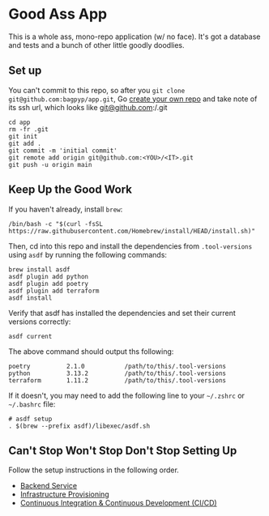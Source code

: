 # Good Ass App

This is a whole ass, mono-repo application (w/ no face).  It's got a database and tests and a bunch of other little goodly doodlies.

## Set up

You can't commit to this repo, so after you `git clone git@github.com:bagpyp/app.git`,
Go [create your own repo](https://github.com/new) and take note of its ssh url, which looks like 
git@github.com:<YOU>/<IT>.git

```shell
cd app
rm -fr .git
git init
git add .
git commit -m 'initial commit'
git remote add origin git@github.com:<YOU>/<IT>.git
git push -u origin main
```

## Keep Up the Good Work

If you haven't already, install `brew`:
```shell
/bin/bash -c "$(curl -fsSL https://raw.githubusercontent.com/Homebrew/install/HEAD/install.sh)"
```

Then, cd into this repo and install the dependencies from `.tool-versions` using `asdf` by running the following commands:
```shell
brew install asdf
asdf plugin add python
asdf plugin add poetry
asdf plugin add terraform
asdf install
```

Verify that asdf has installed the dependencies and set their current versions correctly:
```shell
asdf current
```

The above command should output ths following:
```plaintext
poetry          2.1.0           /path/to/this/.tool-versions
python          3.13.2          /path/to/this/.tool-versions
terraform       1.11.2          /path/to/this/.tool-versions
```

If it doesn't, you may need to add the following line to your `~/.zshrc` or `~/.bashrc` file:
```shell
# asdf setup
. $(brew --prefix asdf)/libexec/asdf.sh
```

## Can't Stop Won't Stop Don't Stop Setting Up

Follow the setup instructions in the following order.

- [Backend Service](../backend/README.md)
- [Infrastructure Provisioning](../infrastructure/README.md)
- [Continuous Integration & Continuous Development (CI/CD)](./ci-cd.md)
